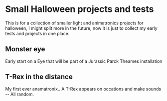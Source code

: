 # Small Halloween projects and tests
This is for a collection of smaller light and animatronics projects for halloween, I might split more in the future, now it is just to collect my early tests and projects in one place.

## Monster eye
Early start on a Eye that will be part of a Jurassic Parck Theames installation 


## T-Rex in the distance
My first ever anamatronix.. A T-Rex appears on occations and make sounds -- All random.


